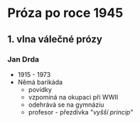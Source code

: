 # Próza po roce 1945
## 1. vlna válečné prózy
### Jan Drda
- 1915 - 1973
- Němá barikáda
	- povídky
	- vzpomíná na okupaci při WWII
	- odehrává se na gymnáziu
	- profesor - přezdívka "*vyšší princip*"